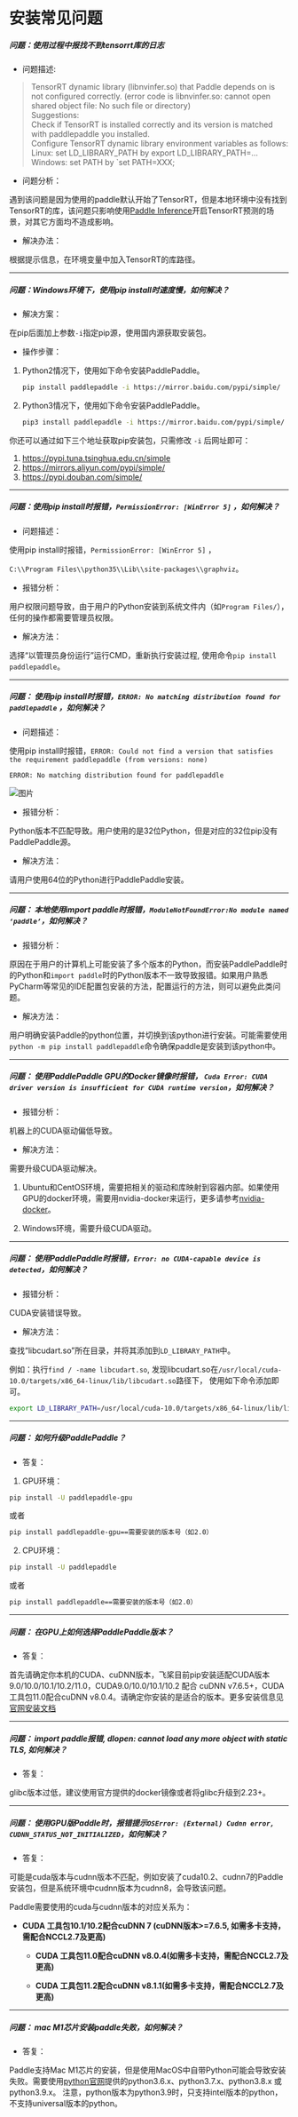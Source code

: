 # 安装常见问题


##### 问题：使用过程中报找不到tensorrt库的日志

+ 问题描述:

> TensorRT dynamic library (libnvinfer.so) that Paddle depends on is not configured correctly. (error code is libnvinfer.so: cannot open shared object file: No such file or directory)  
> Suggestions:  
> Check if TensorRT is installed correctly and its version is matched with paddlepaddle you installed.  
> Configure TensorRT dynamic library environment variables as follows:  
> Linux: set LD_LIBRARY_PATH by export LD_LIBRARY_PATH=...  
> Windows: set PATH by `set PATH=XXX;  
+ 问题分析：

遇到该问题是因为使用的paddle默认开始了TensorRT，但是本地环境中没有找到TensorRT的库，该问题只影响使用[Paddle Inference](https://paddleinference.paddlepaddle.org.cn/master/product_introduction/inference_intro.html)开启TensorRT预测的场景，对其它方面均不造成影响。

+ 解决办法：

根据提示信息，在环境变量中加入TensorRT的库路径。

-----

##### 问题：Windows环境下，使用pip install时速度慢，如何解决？

+ 解决方案：

在pip后面加上参数`-i`指定pip源，使用国内源获取安装包。

+ 操作步骤：

1. Python2情况下，使用如下命令安装PaddlePaddle。

   ```bash
   pip install paddlepaddle -i https://mirror.baidu.com/pypi/simple/
   ```

2. Python3情况下，使用如下命令安装PaddlePaddle。

   ```bash
   pip3 install paddlepaddle -i https://mirror.baidu.com/pypi/simple/
   ```

你还可以通过如下三个地址获取pip安装包，只需修改 `-i` 后网址即可：

1. https://pypi.tuna.tsinghua.edu.cn/simple
2. https://mirrors.aliyun.com/pypi/simple/
3. https://pypi.douban.com/simple/

------

##### 问题：使用pip install时报错，`PermissionError: [WinError 5]` ，如何解决？

+ 问题描述：

使用pip install时报错，`PermissionError: [WinError 5]` ，

`C:\\Program Files\\python35\\Lib\\site-packages\\graphviz`。

+ 报错分析：

用户权限问题导致，由于用户的Python安装到系统文件内（如`Program Files/`），任何的操作都需要管理员权限。

+ 解决方法：

选择“以管理员身份运行”运行CMD，重新执行安装过程, 使用命令`pip install paddlepaddle`。

------

##### 问题： 使用pip install时报错，`ERROR: No matching distribution found for paddlepaddle` ，如何解决？

+ 问题描述：

使用pip install时报错，`ERROR: Could not find a version that satisfies the requirement paddlepaddle (from versions: none)`

`ERROR: No matching distribution found for paddlepaddle`

<img src="https://agroup-bos-bj.cdn.bcebos.com/bj-febb18fb78004dc17f18d60a009dc6a8bd907251" alt="图片" />

+ 报错分析：

Python版本不匹配导致。用户使用的是32位Python，但是对应的32位pip没有PaddlePaddle源。

+ 解决方法：

请用户使用64位的Python进行PaddlePaddle安装。

------

##### 问题： 本地使用import paddle时报错，`ModuleNotFoundError:No module named ‘paddle’`，如何解决？

+ 报错分析：

原因在于用户的计算机上可能安装了多个版本的Python，而安装PaddlePaddle时的Python和`import paddle`时的Python版本不一致导致报错。如果用户熟悉PyCharm等常见的IDE配置包安装的方法，配置运行的方法，则可以避免此类问题。

+ 解决方法：

用户明确安装Paddle的python位置，并切换到该python进行安装。可能需要使用`python -m pip install paddlepaddle`命令确保paddle是安装到该python中。

------

##### 问题： 使用PaddlePaddle GPU的Docker镜像时报错， `Cuda Error: CUDA driver version is insufficient for CUDA runtime version`，如何解决？

+ 报错分析：

机器上的CUDA驱动偏低导致。

+ 解决方法：

需要升级CUDA驱动解决。

1. Ubuntu和CentOS环境，需要把相关的驱动和库映射到容器内部。如果使用GPU的docker环境，需要用nvidia-docker来运行，更多请参考[nvidia-docker](https://github.com/NVIDIA/nvidia-docker)。

2. Windows环境，需要升级CUDA驱动。

------

##### 问题： 使用PaddlePaddle时报错，`Error: no CUDA-capable device is detected`，如何解决？

+ 报错分析：

CUDA安装错误导致。

+ 解决方法：

查找“libcudart.so”所在目录，并将其添加到`LD_LIBRARY_PATH`中。

例如：执行`find / -name libcudart.so`, 发现libcudart.so在`/usr/local/cuda-10.0/targets/x86_64-linux/lib/libcudart.so`路径下， 使用如下命令添加即可。

```bash
export LD_LIBRARY_PATH=/usr/local/cuda-10.0/targets/x86_64-linux/lib/libcudart.so:${LD_LIBRARY_PATH}
```

------

##### 问题： 如何升级PaddlePaddle？

+ 答复：

1. GPU环境：

  ```bash
  pip install -U paddlepaddle-gpu
  ```

或者

  ```bash
  pip install paddlepaddle-gpu==需要安装的版本号（如2.0）
  ```

2. CPU环境：

  ```bash
  pip install -U paddlepaddle
  ```
或者

  ```bash
  pip install paddlepaddle==需要安装的版本号（如2.0）
  ```

------

##### 问题： 在GPU上如何选择PaddlePaddle版本？

+ 答复：

首先请确定你本机的CUDA、cuDNN版本，飞桨目前pip安装适配CUDA版本9.0/10.0/10.1/10.2/11.0，CUDA9.0/10.0/10.1/10.2 配合 cuDNN v7.6.5+，CUDA 工具包11.0配合cuDNN v8.0.4。请确定你安装的是适合的版本。更多安装信息见[官网安装文档](https://www.paddlepaddle.org.cn/install/quick?docurl=/documentation/docs/zh/2.0/install/pip/windows-pip.html)

------

##### 问题： import paddle报错, dlopen: cannot load any more object with static TLS, 如何解决？

+ 答复：

glibc版本过低，建议使用官方提供的docker镜像或者将glibc升级到2.23+。


------

##### 问题： 使用GPU版Paddle时，报错提示`OSError: (External) Cudnn error, CUDNN_STATUS_NOT_INITIALIZED`，如何解决？

+ 答复：

可能是cuda版本与cudnn版本不匹配，例如安装了cuda10.2、cudnn7的Paddle安装包，但是系统环境中cudnn版本为cudnn8，会导致该问题。

Paddle需要使用的cuda与cudnn版本的对应关系为：

* **CUDA 工具包10.1/10.2配合cuDNN 7 (cuDNN版本>=7.6.5, 如需多卡支持，需配合NCCL2.7及更高)**

  * **CUDA 工具包11.0配合cuDNN v8.0.4(如需多卡支持，需配合NCCL2.7及更高)**

  * **CUDA 工具包11.2配合cuDNN v8.1.1(如需多卡支持，需配合NCCL2.7及更高)**


------

##### 问题： mac M1芯片安装paddle失败，如何解决？

+ 答复：

Paddle支持Mac M1芯片的安装，但是使用MacOS中自带Python可能会导致安装失败。需要使用[python官网](https://www.python.org/downloads/mac-osx/)提供的python3.6.x、python3.7.x、python3.8.x 或python3.9.x。
注意，python版本为python3.9时，只支持intel版本的python，不支持universal版本的python。
